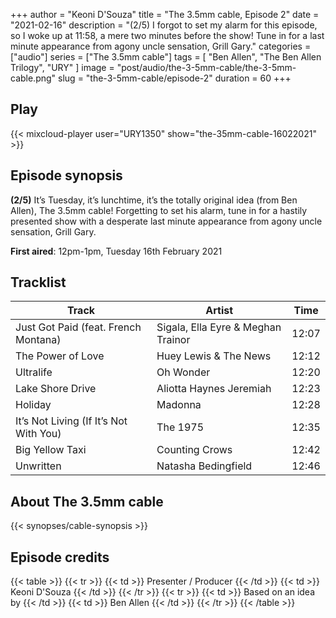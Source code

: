 +++
author = "Keoni D'Souza"
title = "The 3.5mm cable, Episode 2"
date = "2021-02-16"
description = "(2/5) I forgot to set my alarm for this episode, so I woke up at 11:58, a mere two minutes before the show! Tune in for a last minute appearance from agony uncle sensation, Grill Gary."
categories = ["audio"]
series = ["The 3.5mm cable"]
tags = [
    "Ben Allen",
    "The Ben Allen Trilogy",
    "URY"
]
image = "post/audio/the-3-5mm-cable/the-3-5mm-cable.png"
slug = "the-3-5mm-cable/episode-2"
duration = 60
+++

## Play

{{< mixcloud-player user="URY1350" show="the-35mm-cable-16022021" >}}

## Episode synopsis

**(2/5)** It’s Tuesday, it’s lunchtime, it’s the totally original idea (from Ben Allen), The 3.5mm cable! Forgetting to set his alarm, tune in for a hastily presented show with a desperate last minute appearance from agony uncle sensation, Grill Gary.

**First aired**: 12pm-1pm, Tuesday 16th February 2021

## Tracklist

| Track                                  | Artist                             | Time  |
|----------------------------------------|------------------------------------|-------|
| Just Got Paid (feat. French Montana)   | Sigala, Ella Eyre & Meghan Trainor | 12:07 |
| The Power of Love                      | Huey Lewis & The News              | 12:12 |
| Ultralife                              | Oh Wonder                          | 12:20 |
| Lake Shore Drive                       | Aliotta Haynes Jeremiah            | 12:23 |
| Holiday                                | Madonna                            | 12:28 |
| It’s Not Living (If It’s Not With You) | The 1975                           | 12:35 |
| Big Yellow Taxi                        | Counting Crows                     | 12:42 |
| Unwritten                              | Natasha Bedingfield                | 12:46 |

## About The 3.5mm cable

{{< synopses/cable-synopsis >}}

## Episode credits

{{< table >}}
    {{< tr >}}
        {{< td >}}
            Presenter / Producer
        {{< /td >}}
        {{< td >}}
            Keoni D'Souza
        {{< /td >}}
    {{< /tr >}}
    {{< tr >}}
        {{< td >}}
            Based on an idea by
        {{< /td >}}
        {{< td >}}
            Ben Allen
        {{< /td >}}
    {{< /tr >}}
{{< /table >}}